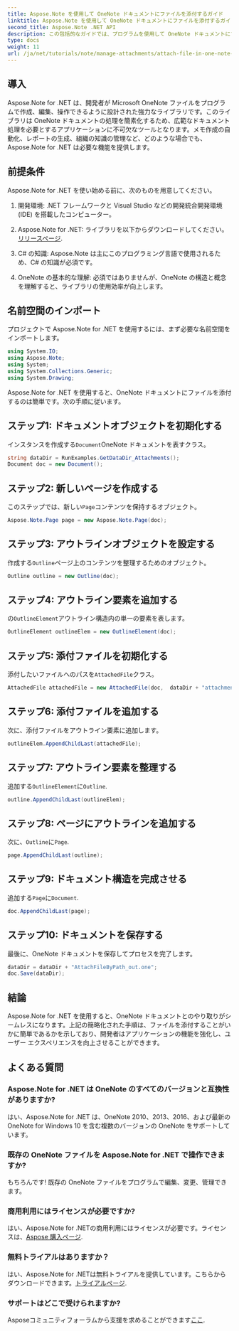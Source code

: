 ```yaml
---
title: Aspose.Note を使用して OneNote ドキュメントにファイルを添付するガイド
linktitle: Aspose.Note を使用して OneNote ドキュメントにファイルを添付するガイド
second_title: Aspose.Note .NET API
description: この包括的なガイドでは、プログラムを使用して OneNote ドキュメントにファイルを添付するプロセスを順を追って説明し、メモ作成とドキュメント管理のタスクを効率化できるようにします。わかりやすいステップバイステップの手順と役立つ FAQ が用意されています。
type: docs
weight: 11
url: /ja/net/tutorials/note/manage-attachments/attach-file-in-one-note-documents/
---
```

## 導入

Aspose.Note for .NET は、開発者が Microsoft OneNote ファイルをプログラムで作成、編集、操作できるように設計された強力なライブラリです。このライブラリは OneNote ドキュメントの処理を簡素化するため、広範なドキュメント処理を必要とするアプリケーションに不可欠なツールとなります。メモ作成の自動化、レポートの生成、組織の知識の管理など、どのような場合でも、Aspose.Note for .NET は必要な機能を提供します。

## 前提条件

Aspose.Note for .NET を使い始める前に、次のものを用意してください。

1. 開発環境: .NET フレームワークと Visual Studio などの開発統合開発環境 (IDE) を搭載したコンピューター。
  
2.  Aspose.Note for .NET: ライブラリを以下からダウンロードしてください。[リリースページ](https://releases.aspose.com/note/net/).

3. C# の知識: Aspose.Note は主にこのプログラミング言語で使用されるため、C# の知識が必須です。

4. OneNote の基本的な理解: 必須ではありませんが、OneNote の構造と概念を理解すると、ライブラリの使用効率が向上します。

## 名前空間のインポート

プロジェクトで Aspose.Note for .NET を使用するには、まず必要な名前空間をインポートします。

```csharp
using System.IO;
using Aspose.Note;
using System;
using System.Collections.Generic;
using System.Drawing;
```

Aspose.Note for .NET を使用すると、OneNote ドキュメントにファイルを添付するのは簡単です。次の手順に従います。

## ステップ1: ドキュメントオブジェクトを初期化する

インスタンスを作成する`Document`OneNote ドキュメントを表すクラス。

```csharp
string dataDir = RunExamples.GetDataDir_Attachments();
Document doc = new Document();
```

## ステップ2: 新しいページを作成する

このステップでは、新しい`Page`コンテンツを保持するオブジェクト。

```csharp
Aspose.Note.Page page = new Aspose.Note.Page(doc);
```

## ステップ3: アウトラインオブジェクトを設定する

作成する`Outline`ページ上のコンテンツを整理するためのオブジェクト。

```csharp
Outline outline = new Outline(doc);
```

## ステップ4: アウトライン要素を追加する

の`OutlineElement`アウトライン構造内の単一の要素を表します。

```csharp
OutlineElement outlineElem = new OutlineElement(doc);
```

## ステップ5: 添付ファイルを初期化する

添付したいファイルへのパスを`AttachedFile`クラス。

```csharp
AttachedFile attachedFile = new AttachedFile(doc,  dataDir + "attachment.txt");
```

## ステップ6: 添付ファイルを追加する

次に、添付ファイルをアウトライン要素に追加します。

```csharp
outlineElem.AppendChildLast(attachedFile);
```

## ステップ7: アウトライン要素を整理する

追加する`OutlineElement`に`Outline`.

```csharp
outline.AppendChildLast(outlineElem);
```

## ステップ8: ページにアウトラインを追加する

次に、`Outline`に`Page`.

```csharp
page.AppendChildLast(outline);
```

## ステップ9: ドキュメント構造を完成させる

追加する`Page`に`Document`.

```csharp
doc.AppendChildLast(page);
```

## ステップ10: ドキュメントを保存する

最後に、OneNote ドキュメントを保存してプロセスを完了します。

```csharp
dataDir = dataDir + "AttachFileByPath_out.one";
doc.Save(dataDir);
```

## 結論

Aspose.Note for .NET を使用すると、OneNote ドキュメントとのやり取りがシームレスになります。上記の簡略化された手順は、ファイルを添付することがいかに簡単であるかを示しており、開発者はアプリケーションの機能を強化し、ユーザー エクスペリエンスを向上させることができます。

## よくある質問

### Aspose.Note for .NET は OneNote のすべてのバージョンと互換性がありますか?

はい、Aspose.Note for .NET は、OneNote 2010、2013、2016、および最新の OneNote for Windows 10 を含む複数のバージョンの OneNote をサポートしています。

### 既存の OneNote ファイルを Aspose.Note for .NET で操作できますか?

もちろんです! 既存の OneNote ファイルをプログラムで編集、変更、管理できます。

### 商用利用にはライセンスが必要ですか?

はい、Aspose.Note for .NETの商用利用にはライセンスが必要です。ライセンスは、[Aspose 購入ページ](https://purchase.conholdate.com/buy).

### 無料トライアルはありますか？

はい、Aspose.Note for .NETは無料トライアルを提供しています。こちらからダウンロードできます。[トライアルページ](https://releases.aspose.com/).

### サポートはどこで受けられますか?

Asposeコミュニティフォーラムから支援を求めることができます[ここ](https://forum.aspose.com/c/note/28).